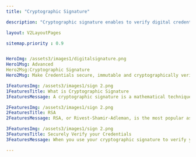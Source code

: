 ```yaml
---
title: "Cryptographic Signature"

description: "Cryptographic signature enables to verify digital credentials"

layout: V2LayoutPages

sitemap.priority : 0.9


HeroImg: /assets3/images1/digitalsignature.png
Hero1Msg: Advanced
Hero2Msg:Cryptographic Signature
Hero2Msg: Make Credentials secure, immutable and cryptographically verifiable.

1FeaturesImg: /assets3/images1/sign 2.png
1FeaturesTitle: What is Cryptographic Signature
1FeaturesMessage: A cryptographic signature is a mathematical technique used to validate the authenticity and integrity of a message, software or digital document. Signatures are based on public key cryptography, also known as asymmetric cryptography, which uses a pair of mutually authenticating keys – a public key and a private key – to encrypt and decrypt a message.

2FeaturesImg: /assets3/images1/sign 2.png
2FeaturesTitle: RSA
2FeaturesMessage: RSA, or Rivest-Shamir-Adleman, is the most popular asymmetric cryptographic algorithm in use today. It is primarily used for encrypting messages but can also be used for performing digital signatures over a message. Let us understand how RSA can be used for performing digital signatures step-by-step. Assume that there is a sender (A) and a receiver (B). A wants to send a message (M) to B along with the digital signature (DS) calculated over the message. First, A generates a pair of keys using RSA - a public key and a private key. The public key can be shared with anyone, but the private key must be kept secret.

3FeaturesImg: /assets3/images1/sign 2.png
3FeaturesTitle: Securely Verify your Credentials
3FeaturesMessage: When you use your cryptographic signature to verify your credentials, you're essentially saying, "I trust this third party or issuer to vouch for my credentials." This gives your credentials added legitimacy and helps to protect them from being forged.

---
```


